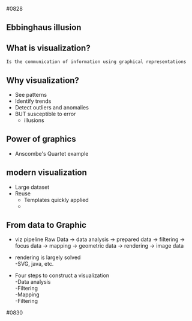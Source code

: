#0828
## Ebbinghaus illusion
## What is visualization?
    Is the communication of information using graphical representations
## Why visualization?
* See patterns
* Identify trends
* Detect outliers and anomalies
* BUT susceptible to error
    * illusions
## Power of graphics
* Anscombe's Quartet example
## modern visualization
* Large dataset
* Reuse
    * Templates quickly applied
    *

## From data to Graphic
 * viz pipeline
 Raw Data -> data analysis -> prepared data -> filtering -> focus data -> mapping -> geometric data -> rendering -> image data
* rendering is largely solved\
    -SVG, java, etc.

* Four steps to construct a visualization\
    -Data analysis\
    -Filtering\
    -Mapping\
    -Filtering

#0830



